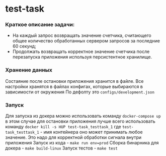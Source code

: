 # test-task

### Краткое описание задачи:
* На каждый запрос возвращать значение счетчика, считающего общее количество обработанных сервером запросов за последние 60 секунд;
* Продолжать возвращать корректное значение счетчика после перезапуска приложения используя персистентное хранилище.

### Хранение данных
Состаяние после остановки приложения хранится в файле.
Все настройки хранятся в файлах конфигах, которые выбираются в зависимости от окружения
По дефолту это  `configs/development.json`

### Запуск
Для запуска из докера можно использовать команду `docker-compose up`
в этом случае для остановки приложения лучше всего использовать команду `docker kill -s HUP test-task_testtask_1`
где `test-task_testtask_1` - имя контейнера оно может принимать любое значение. Это надо для корректной обработки сигнала 
внутри приложения
Запуск из кода - `make run env=prod`
Сборка бинарника для докера - `make build-linux`
Запуск тестов - `make test`
